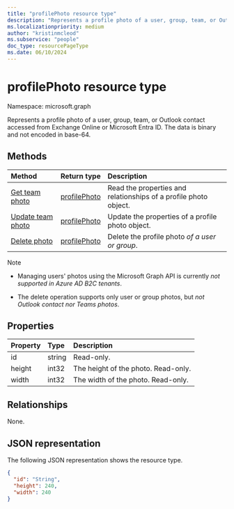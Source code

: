 ```yaml
---
title: "profilePhoto resource type"
description: "Represents a profile photo of a user, group, team, or Outlook contact accessed from Exchange Online or Microsoft Entra ID."
ms.localizationpriority: medium
author: "kristinmcleod"
ms.subservice: "people"
doc_type: resourcePageType
ms.date: 06/10/2024
---
```


# profilePhoto resource type

Namespace: microsoft.graph

Represents a profile photo of a user, group, team, or Outlook contact accessed from Exchange Online or Microsoft Entra ID. The data is binary and not encoded in base-64.

## Methods

|Method|Return type|Description|
|:---|:---|:---|
|[Get team photo](../api/profilephoto-get.md)|[profilePhoto](../resources/profilephoto.md)|Read the properties and relationships of a profile photo object.|
|[Update team photo](../api/profilephoto-update.md)|[profilePhoto](../resources/profilephoto.md)|Update the properties of a profile photo object.|
|[Delete photo](../api/profilephoto-delete.md)|[profilePhoto](../resources/profilephoto.md)|Delete the profile photo _of a user or group_.|

> [!NOTE]
> - Managing users' photos using the Microsoft Graph API is currently _not supported in Azure AD B2C tenants_.
> 
> - The delete operation supports only user or group photos, but _not Outlook contact nor Teams photos_.

## Properties
| Property	   | Type	|Description|
|:---------------|:--------|:----------|
|id|string|Read-only.|
|height|int32|The height of the photo. Read-only.|
|width|int32|The width of the photo. Read-only.|

## Relationships
None.


## JSON representation

The following JSON representation shows the resource type.

<!--{
  "blockType": "resource",
  "baseType": "microsoft.graph.entity",
  "optionalProperties": [],
  "isMediaEntity": true,
  "keyProperty": "id",
  "@odata.type": "microsoft.graph.profilePhoto"
}-->

```json
{
  "id": "String",
  "height": 240,
  "width": 240
}
```
<!-- uuid: 8fcb5dbc-d5aa-4681-8e31-b001d5168d79
2015-10-25 14:57:30 UTC -->
<!-- {
  "type": "#page.annotation",
  "description": "profilePhoto resource",
  "keywords": "",
  "section": "documentation",
  "tocPath": ""
}-->
